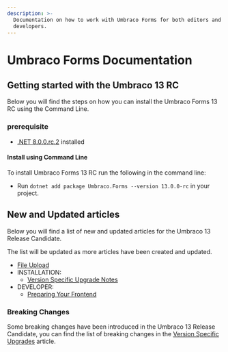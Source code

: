 ```yaml
---
description: >-
  Documentation on how to work with Umbraco Forms for both editors and
  developers.
---
```


# Umbraco Forms Documentation

## Getting started with the Umbraco 13 RC

Below you will find the steps on how you can install the Umbraco Forms 13 RC using the Command Line.

### prerequisite

* [.NET 8.0.0.rc.2](https://dotnet.microsoft.com/en-us/download/dotnet/8.0) installed

#### Install using Command Line

To install Umbraco Forms 13 RC run the following in the command line:

* Run `dotnet add package Umbraco.Forms --version 13.0.0-rc` in your project.

## New and Updated articles

Below you will find a list of new and updated articles for the Umbraco 13 Release Candidate.

The list will be updated as more articles have been created and updated.

* [File Upload](editor/creating-a-form/fieldtypes/fileupload.md)
* INSTALLATION:
  * [Version Specific Upgrade Notes](installation/version-specific.md)
* DEVELOPER:
  * [Preparing Your Frontend](developer/prepping-frontend.md)

### Breaking Changes

Some breaking changes have been introduced in the Umbraco 13 Release Candidate, you can find the list of breaking changes in the [Version Specific Upgrades](installation/version-specific.md#version-13) article.
